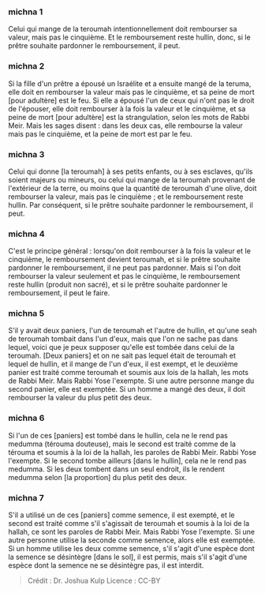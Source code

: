 
### michna 1
Celui qui mange de la teroumah intentionnellement doit rembourser sa valeur, mais pas le cinquième. Et le remboursement reste hullin, donc, si le prêtre souhaite pardonner le remboursement, il peut.

### michna 2
Si la fille d'un prêtre a épousé un Israélite et a ensuite mangé de la teruma, elle doit en rembourser la valeur mais pas le cinquième, et sa peine de mort [pour adultère] est le feu. Si elle a épousé l'un de ceux qui n'ont pas le droit de l'épouser, elle doit rembourser à la fois la valeur et le cinquième, et sa peine de mort [pour adultère] est la strangulation, selon les mots de Rabbi Meir. Mais les sages disent : dans les deux cas, elle rembourse la valeur mais pas le cinquième, et la peine de mort est par le feu.

### michna 3
Celui qui donne [la teroumah] à ses petits enfants, ou à ses esclaves, qu'ils soient majeurs ou mineurs, ou celui qui mange de la teroumah provenant de l'extérieur de la terre, ou moins que la quantité de teroumah d'une olive, doit rembourser la valeur, mais pas le cinquième ; et le remboursement reste hullin. Par conséquent, si le prêtre souhaite pardonner le remboursement, il peut.

### michna 4
C'est le principe général : lorsqu'on doit rembourser à la fois la valeur et le cinquième, le remboursement devient teroumah, et si le prêtre souhaite pardonner le remboursement, il ne peut pas pardonner. Mais si l'on doit rembourser la valeur seulement et pas le cinquième, le remboursement reste hullin (produit non sacré), et si le prêtre souhaite pardonner le remboursement, il peut le faire.

### michna 5
S'il y avait deux paniers, l'un de teroumah et l'autre de hullin, et qu'une seah de teroumah tombait dans l'un d'eux, mais que l'on ne sache pas dans lequel, voici que je peux supposer qu'elle est tombée dans celui de la teroumah. [Deux paniers] et on ne sait pas lequel était de teroumah et lequel de hullin, et il mange de l'un d'eux, il est exempt, et le deuxième panier est traité comme teroumah et soumis aux lois de la hallah, les mots de Rabbi Meir. Mais Rabbi Yose l'exempte. Si une autre personne mange du second panier, elle est exemptée. Si un homme a mangé des deux, il doit rembourser la valeur du plus petit des deux.

### michna 6
Si l'un de ces [paniers] est tombé dans le hullin, cela ne le rend pas medumma (térouma douteuse), mais le second est traité comme de la térouma et soumis à la loi de la hallah, les paroles de Rabbi Meir. Rabbi Yose l'exempte. Si le second tombe ailleurs [dans le hullin], cela ne le rend pas medumma. Si les deux tombent dans un seul endroit, ils le rendent medumma selon [la proportion] du plus petit des deux.

### michna 7
S'il a utilisé un de ces [paniers] comme semence, il est exempté, et le second est traité comme s'il s'agissait de teroumah et soumis à la loi de la hallah, ce sont les paroles de Rabbi Meir. Mais Rabbi Yose l'exempte. Si une autre personne utilise la seconde comme semence, alors elle est exemptée. Si un homme utilise les deux comme semence, s'il s'agit d'une espèce dont la semence se désintègre [dans le sol], il est permis, mais s'il s'agit d'une espèce dont la semence ne se désintègre pas, il est interdit.

>Crédit : Dr. Joshua Kulp
>Licence : CC-BY